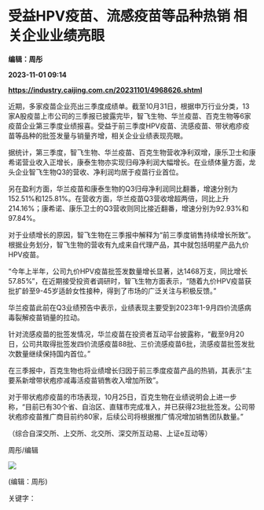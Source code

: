 # 受益HPV疫苗、流感疫苗等品种热销 相关企业业绩亮眼
**编辑：周彤**

**2023-11-01 09:14**

**https://industry.caijing.com.cn/20231101/4968626.shtml**

近期，多家疫苗企业亮出三季度成绩单。截至10月31日，根据申万行业分类，13家A股疫苗上市公司的三季报已披露完毕，智飞生物、华兰疫苗、百克生物等6家疫苗企业第三季度业绩报喜。受益于前三季度HPV疫苗、流感疫苗、带状疱疹疫苗等品种的批签发量与销量齐增，相关企业业绩表现亮眼。

据统计，第三季度，智飞生物、华兰疫苗、百克生物营收净利双增，康乐卫士和康希诺营业收入正增长，康泰生物亦实现归母净利润大幅增长。在业绩体量方面，龙头企业智飞生物Q3的营收、净利润均居于疫苗行业首位。

另在盈利方面，华兰疫苗和康泰生物的Q3归母净利润同比翻番，增速分别为152.51%和125.81%。在营收方面，华兰疫苗Q3营收增超两倍，同比上升214.16%；康希诺、康乐卫士的Q3营收则同比接近翻番，增速分别为92.93%和97.84%。

对于业绩增长的原因，智飞生物在三季报中解释为“前三季度销售持续增长所致”。根据业务划分，智飞生物的营收有九成来自代理产品，其中就包括明星产品九价HPV疫苗。

“今年上半年，公司九价HPV疫苗批签发数量增长显著，达1468万支，同比增长57.85%”，在近期接受投资者调研时，智飞生物方面表示，“随着九价HPV疫苗获批扩龄至9-45岁适龄女性接种，得到了市场的广泛关注与积极反馈。”

华兰疫苗此前在Q3业绩预告中表示，业绩表现主要受到2023年1-9月四价流感病毒裂解疫苗销量的拉动。

针对流感疫苗的批签发情况，华兰疫苗在投资者互动平台披露称，“截至9月20日，公司共取得批签发四价流感疫苗88批、三价流感疫苗6批，流感疫苗批签发批次数量继续保持国内首位。”

在三季报中，百克生物也将业绩增长归因于前三季度疫苗产品的热销，其表示“主要系新增带状疱疹减毒活疫苗销售收入增加所致”。

对于带状疱疹疫苗的市场表现，10月25日，百克生物在业绩说明会上进一步称，“目前已有30个省、自治区、直辖市完成准入，并已获得23批批签发。公司带状疱疹疫苗推广商目前约80家，后续公司将根据推广情况增加销售团队数量。”

（综合自深交所、上交所、北交所、深交所互动易、上证e互动等）

周彤/编辑

![](https://tx1.cdn.caijing.com.cn/2014-03-27/114048455.jpg)

(编辑：周彤)

关键字：